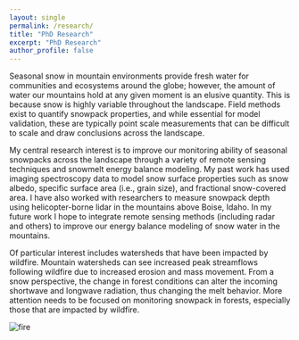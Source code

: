 ```yaml
---
layout: single
permalink: /research/
title: "PhD Research"
excerpt: "PhD Research"
author_profile: false
---
```


Seasonal snow in mountain environments provide fresh water for communities and ecosystems around the globe; however, the amount of water our mountains hold at any given moment is an elusive quantity. This is because snow is highly variable throughout the landscape. Field methods exist to quantify snowpack properties, and while essential for model validation, these are typically point scale measurements that can be difficult to scale and draw conclusions across the landscape.

My central research interest is to improve our monitoring ability of seasonal snowpacks across the landscape through a variety of remote sensing techniques and snowmelt energy balance modeling. My past work has used imaging spectroscopy data to model snow surface properties such as snow albedo, specific surface area (i.e., grain size), and fractional snow-covered area. I have also worked with researchers to measure snowpack depth using helicopter-borne lidar in the mountains above Boise, Idaho. In my future work I hope to integrate remote sensing methods (including radar and others) to improve our energy balance modeling of snow water in the mountains.

Of particular interest includes watersheds that have been impacted by wildfire. Mountain watersheds can see increased peak streamflows following wildfire due to increased erosion and mass movement. From a snow perspective, the change in forest conditions can alter the incoming shortwave and longwave radiation, thus changing the melt behavior. More attention needs to be focused on monitoring snowpack in forests, especially those that are impacted by wildfire. 


![fire](https://raw.githubusercontent.com/brentwilder/brentwilder.github.io/master/assets/images/20220407_124717.jpg)

